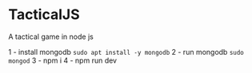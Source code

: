 # TacticalJS
A tactical game in node js

1 - install mongodb `sudo apt install -y mongodb`
2 - run mongodb `sudo mongod`
3 - npm i
4 - npm run dev
